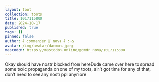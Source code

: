 ```yaml
---
layout: toot
collection: toots
title: 1017115800
date: 2024-10-17
published: true
tags: []
pinned: false
author: ⸸ commander ░ nova ⸸ :~$
avatar: /img/avatar/daemon.jpeg
mastodon: https://mastodon.online/@cmdr_nova/1017115800
---
```


Okay should have nostr blocked from hereDude came over here to spread some toxic propaganda on one of my toots, ain’t got time for any of that, don’t need to see any nostr ppl anymore
